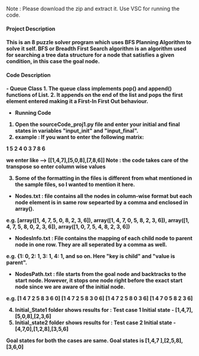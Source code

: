 Note : Please download the zip and extract it. Use VSC for running the code.
<h4>Project Description<h4>

This is an 8 puzzle solver program which uses BFS Planning Algorithm to solve it self. BFS or Breadth First Search algorithm is an algorithm used for searching a tree data structure for a node that satisfies a given condition, in this case the goal node.


<h4> Code Description <h4>
- Queue Class
1. The queue class implements pop() and append() functions of List. 
2. It appends on the end of the list and pops the first element entered making it a First-In First Out behaviour.

- Running Code
1. Open the sourceCode_proj1.py file and enter your initial and final states in variables "input_init" and "input_final".
2. example : If you want to enter the following matrix:

1 5 2
4 0 3
7 8 6

we enter like --> [[1,4,7],[5,0,8],[7,8,6]]
Note : the code takes care of the transpose so enter column wise values

3. Some of the formatting in the files is different from what mentioned in the sample files, so I wanted to mention it here.
-  Nodes.txt : file contains all the nodes in column-wise format but each node element is in same row sepearted by a comma and enclosed in array(). 

e.g. [array([1, 4, 7, 5, 0, 8, 2, 3, 6]), array([1, 4, 7, 0, 5, 8, 2, 3, 6]), array([1, 4, 7, 5, 8, 0, 2, 3, 6]), array([1, 0, 7, 5, 4, 8, 2, 3, 6])


- NodesInfo.txt : File contains the mapping of each child node to parent node in one row. They are all seperated by a comma as well.

e.g. {1: 0, 2: 1, 3: 1, 4: 1, and so on. Here "key is child" and "value is parent".

- NodesPath.txt : file starts from the goal node and backtracks to the start node. However, it stops one node right before the exact start node since we are aware of the initial node. 

e.g.
[1 4 7 2 5 8 3 6 0]
[1 4 7 2 5 8 3 0 6]
[1 4 7 2 5 8 0 3 6]
[1 4 7 0 5 8 2 3 6]

4. Initial_State1 folder shows results for :
Test case 1
Initial state - [1,4,7],[5,0,8],[2,3,6]
5. Initial_state2 folder shows results for :
Test case 2
Initial state -  [4,7,0],[1,2,8],[3,5,6]

Goal states for both the cases are same.
Goal states is [1,4,7 ],[2,5,8],[3,6,0]

